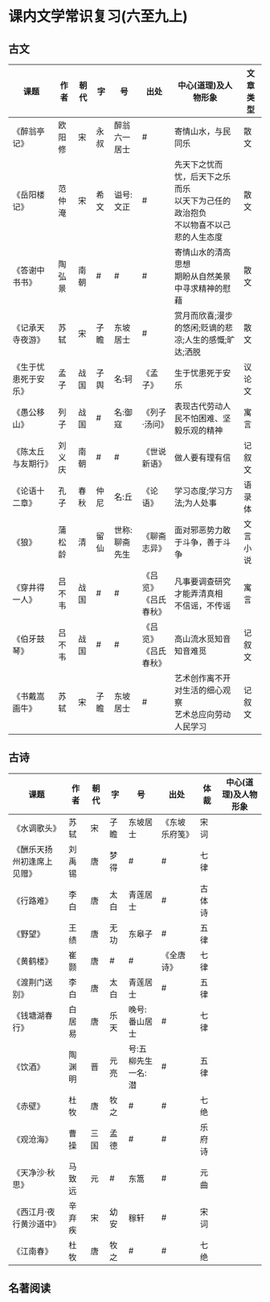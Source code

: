 # 课内文学常识复习(六至九上)

## 古文

| 课题                 | 作者   | 朝代 | 字   | 号                 | 出处                       | 中心(道理)及人物形象                                                                       | 文章类型 |
| -------------------- | ------ | ---- | ---- | ------------------ | -------------------------- | ------------------------------------------------------------------------------------------ | -------- |
| 《醉翁亭记》         | 欧阳修 | 宋   | 永叔 | 醉翁<br />六一居士 | #                          | 寄情山水，与民同乐                                                                         | 散文     |
| 《岳阳楼记》         | 范仲淹 | 宋   | 希文 | 谥号:文正          | #                          | 先天下之忧而忧，后天下之乐而乐<br />以天下为己任的政治抱负<br />不以物喜不以己悲的人生态度 | 散文     |
| 《答谢中书书》       | 陶弘景 | 南朝 | #    | #                  | #                          | 寄情山水的清高思想<br />期盼从自然美景中寻求精神的慰藉                                     | 散文     |
| 《记承天寺夜游》     | 苏轼   | 宋   | 子瞻 | 东坡居士           | #                          | 赏月而欣喜;漫步的悠闲;贬谪的悲凉;人生的感慨;旷达;洒脱                                      | 散文     |
| 《生于忧患死于安乐》 | 孟子   | 战国 | 子舆 | 名:轲              | 《孟子》                   | 生于忧患死于安乐                                                                           | 议论文   |
| 《愚公移山》         | 列子   | 战国 | #    | 名:御寇            | 《列子·汤问》             | 表现古代劳动人民不怕困难、坚毅乐观的精神                                                   | 寓言     |
| 《陈太丘与友期行》   | 刘义庆 | 南朝 | #    | #                  | 《世说新语》               | 做人要有理有信                                                                             | 记叙文   |
| 《论语十二章》       | 孔子   | 春秋 | 仲尼 | 名:丘              | 《论语》                   | 学习态度;学习方法;为人处事                                                                 | 语录体   |
| 《狼》               | 蒲松龄 | 清   | 留仙 | 世称:聊斋先生      | 《聊斋志异》               | 面对邪恶势力敢于斗争，善于斗争                                                             | 文言小说 |
| 《穿井得一人》       | 吕不韦 | 战国 | #    | #                  | 《吕览》<br />《吕氏春秋》 | 凡事要调查研究才能弄清真相<br />不信谣，不传谣                                             | 寓言     |
| 《伯牙鼓琴》         | 吕不韦 | 战国 | #    | #                  | 《吕览》<br />《吕氏春秋》 | 高山流水觅知音<br />知音难觅                                                               | 记叙文   |
| 《书戴嵩画牛》       | 苏轼   | 宋   | 子瞻 | 东坡居士           | #                          | 艺术创作离不开对生活的细心观察<br />艺术总应向劳动人民学习                                 | 记叙文   |

## 古诗

| 课题                       | 作者   | 朝代 | 字   | 号                       | 出处           | 体裁   | 中心(道理)及人物形象 |
| -------------------------- | ------ | ---- | ---- | ------------------------ | -------------- | ------ | -------------------- |
| 《水调歌头》               | 苏轼   | 宋   | 子瞻 | 东坡居士                 | 《东坡乐府笺》 | 宋词   |                      |
| 《酬乐天扬州初逢席上见赠》 | 刘禹锡 | 唐   | 梦得 | #                        | #              | 七律   |                      |
| 《行路难》                 | 李白   | 唐   | 太白 | 青莲居士                 | #              | 古体诗 |                      |
| 《野望》                   | 王绩   | 唐   | 无功 | 东皋子                   | #              | 五律   |                      |
| 《黄鹤楼》                 | 崔颢   | 唐   | #    | #                        | 《全唐诗》     | 七律   |                      |
| 《渡荆门送别》             | 李白   | 唐   | 太白 | 青莲居士                 | #              | 五律   |                      |
| 《钱塘湖春行》             | 白居易 | 唐   | 乐天 | 晚号:番山居士            | #              | 七律   |                      |
| 《饮酒》                   | 陶渊明 | 晋   | 元亮 | 号:五柳先生<br />一名:潜 | #              | 五律   |                      |
| 《赤壁》                   | 杜牧   | 唐   | 牧之 | #                        | #              | 七绝   |                      |
| 《观沧海》                 | 曹操   | 三国 | 孟德 | #                        | #              | 乐府诗 |                      |
| 《天净沙·秋思》           | 马致远 | 元   | #    | 东篙                     | #              | 元曲   |                      |
| 《西江月·夜行黄沙道中》   | 辛弃疾 | 宋   | 幼安 | 稼轩                     | #              | 宋词   |                      |
| 《江南春》                 | 杜牧   | 唐   | 牧之 | #                        | #              | 七绝   |                      |

## 名著阅读

